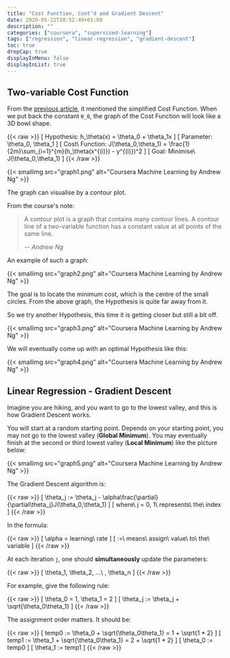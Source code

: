 ```yaml
---
title: "Cost Function, Cont’d and Gradient Descent"
date: 2020-05-22T20:52:49+01:00
description: ""
categories: ["coursera", "supervised-learning"]
tags: ["regression", "linear-regression", "gradient-descent"]
toc: true
dropCap: true
displayInMenu: false
displayInList: true
---
```


## Two-variable Cost Function

From the [previous article](/posts/2020/05/21/linear-regression-model-representation/), it mentioned the simplified Cost Function.
When we put back the constant `θ_0`, the graph of the Cost Function will look like a 3D bowl shape.

{{< raw >}}
\[ Hypothesis: h_\theta(x) = \theta_0 + \theta_1x \]
\[ Parameter: \theta_0, \theta_1 \]
\[ Cost\ Function: J(\theta_0,\theta_1) = \frac{1}{2m}\sum_{i=1}^{m}(h_\theta(x^{(i)}) - y^{(i)})^2 \]
\[ Goal: Minimise\ J(\theta_0,\theta_1) \]
{{< /raw >}}

{{< smallimg src="graph1.png" alt="Coursera Machine Learning by Andrew Ng" >}}

The graph can visualise by a contour plot.

From the course's note:

> A contour plot is a graph that contains many contour lines.
> A contour line of a two-variable function has a constant value at all points of the same line.
>
> -- <cite>Andrew Ng</cite>

An example of such a graph:

{{< smallimg src="graph2.png" alt="Coursera Machine Learning by Andrew Ng" >}}

The goal is to locate the minimum cost, which is the centre of the small circles.
From the above graph, the Hypothesis is quite far away from it.

So we try another Hypothesis, this time it is getting closer but still a bit off.

{{< smallimg src="graph3.png" alt="Coursera Machine Learning by Andrew Ng" >}}

We will eventually come up with an optimal Hypothesis like this:

{{< smallimg src="graph4.png" alt="Coursera Machine Learning by Andrew Ng" >}}

## Linear Regression - Gradient Descent

Imagine you are hiking, and you want to go to the lowest valley, and this is how Gradient Descent works.

You will start at a random starting point.
Depends on your starting point, you may not go to the lowest valley (**Global Minimum**).
You may eventually finish at the second or third lowest valley (**Local Minimum**) like the picture below:

{{< smallimg src="graph5.png" alt="Coursera Machine Learning by Andrew Ng" >}}

The Gradient Descent algorithm is:

{{< raw >}}
\[ \theta_j := \theta_j - \alpha\frac{\partial}{\partial\theta_j}J(\theta_0,\theta_1) \]
\[ where\ j = 0, 1\ represents\ the\ index \]
{{< /raw >}}

In the formula:

{{< raw >}}
\[ \alpha = learning\ rate \]
\[ :=\ means\ assign\ value\ to\ the\ variable \]
{{< /raw >}}

At each iteration `j`, one should **simultaneously** update the parameters:

{{< raw >}}
\[ \theta_1, \theta_2, ...\ , \theta_n \]
{{< /raw >}}

For example, give the following rule:

{{< raw >}}
\[ \theta_0 = 1, \theta_1 = 2 \]
\[ \theta_j := \theta_j + \sqrt{\theta_0\theta_1} \]
{{< /raw >}}

The assignment order matters. It should be:

{{< raw >}}
\[ temp0 := \theta_0 + \sqrt{\theta_0\theta_1} = 1 + \sqrt{1 * 2} \]
\[ temp1 := \theta_1 + \sqrt{\theta_0\theta_1} = 2 + \sqrt{1 * 2} \]
\[ \theta_0 := temp0 \]
\[ \theta_1 := temp1 \]
{{< /raw >}}
